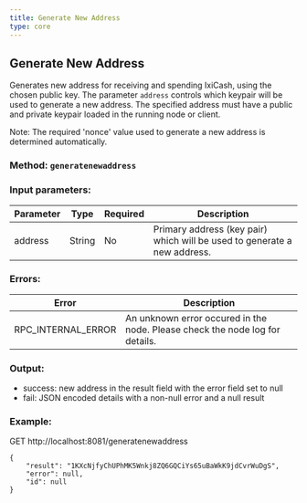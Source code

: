 ```yaml
---
title: Generate New Address
type: core
---
```

## Generate New Address
Generates new address for receiving and spending IxiCash, using the chosen public key. The parameter `address` controls which keypair will be used to generate a new address. The specified address must have a public and private keypair loaded in the running node or client.

Note: The required 'nonce' value used to generate a new address is determined automatically.

### Method: `generatenewaddress`
### Input parameters:

| Parameter | Type | Required | Description |
| --- | --- | --- | --- |
| address | String | No | Primary address (key pair) which will be used to generate a new address. |


### Errors:

| Error | Description |
| --- | --- |
| RPC_INTERNAL_ERROR | An unknown error occured in the node. Please check the node log for details. |

### Output:
- success: new address in the result field with the error field set to null
- fail: JSON encoded details with a non-null error and a null result

### Example:
GET http://localhost:8081/generatenewaddress
```
{
	"result": "1KXcNjfyChUPhMK5Wnkj8ZQ6GQCiYs65uBaWkK9jdCvrWuDgS",
	"error": null,
	"id": null
}
```
